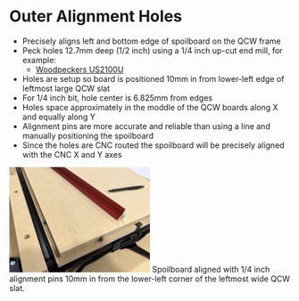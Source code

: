 # Outer Alignment Holes

* Precisely aligns left and bottom edge of spoilboard on the QCW frame
* Peck holes 12.7mm deep (1/2 inch) using a 1/4 inch up-cut end mill, for example:
  * [Woodpeckers US2100U](https://www.woodpeck.com/ultra-shear-2-flute-quarter-inch-solid-carbide-spiral-bits.html)
* Holes are setup so board is positioned 10mm in from lower-left edge of leftmost large QCW slat
* For 1/4 inch bit, hole center is 6.825mm from edges
* Holes space approximately in the moddle of the QCW boards along X and equally along Y
* Alignment pins are more accurate and reliable than using a line and manually positioning the spoilboard
* Since the holes are CNC routed the spoilboard will be precisely aligned with the CNC X and Y axes

<img src="images/outer_alignment_pins.jpg" alt="Outer alignment pins." width="50%" />
Spoilboard aligned with 1/4 inch alignment pins 10mm in from the lower-left corner of the leftmost wide QCW slat.
